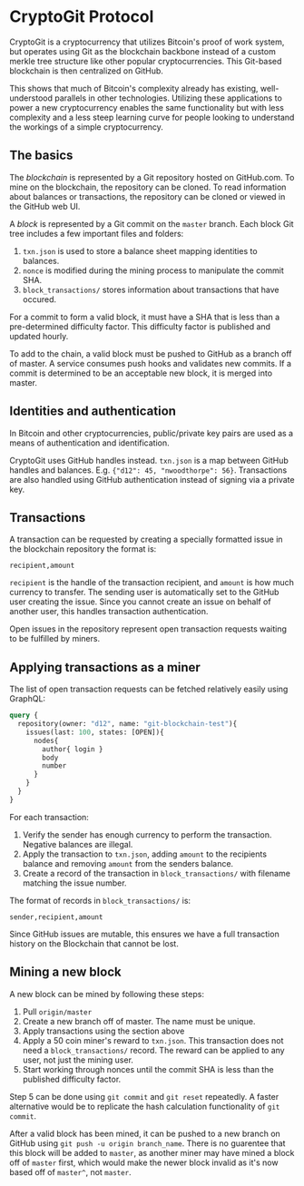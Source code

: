 # CryptoGit Protocol

CryptoGit is a cryptocurrency that utilizes Bitcoin's proof of work system, but operates using Git as the blockchain backbone instead of a custom merkle tree structure like other popular cryptocurrencies. This Git-based blockchain is then centralized on GitHub.

This shows that much of Bitcoin's complexity already has existing, well-understood parallels in other technologies. Utilizing these applications to power a new cryptocurrency enables the same functionality but with less complexity and a less steep learning curve for people looking to understand the workings of a simple cryptocurrency.

## The basics

The _blockchain_ is represented by a Git repository hosted on GitHub.com. To mine on the blockchain, the repository can be cloned. To read information about balances or transactions, the repository can be cloned or viewed in the GitHub web UI.

A _block_ is represented by a Git commit on the `master` branch. Each block Git tree includes a few important files and folders:

1. `txn.json` is used to store a balance sheet mapping identities to balances.
2. `nonce` is modified during the mining process to manipulate the commit SHA.
3. `block_transactions/` stores information about transactions that have occured.

For a commit to form a valid block, it must have a SHA that is less than a pre-determined difficulty factor. This difficulty factor is published and updated hourly.

To add to the chain, a valid block must be pushed to GitHub as a branch off of master. A service consumes push hooks and validates new commits. If a commit is determined to be an acceptable new block, it is merged into master.

## Identities and authentication

In Bitcoin and other cryptocurrencies, public/private key pairs are used as a means of authentication and identification.

CryptoGit uses GitHub handles instead. `txn.json` is a map between GitHub handles and balances. E.g. `{"d12": 45, "nwoodthorpe": 56}`. Transactions are also handled using GitHub authentication instead of signing via a private key.

## Transactions

A transaction can be requested by creating a specially formatted issue in the blockchain repository the format is:

```
recipient,amount
```

`recipient` is the handle of the transaction recipient, and `amount` is how much currency to transfer. The sending user is automatically set to the GitHub user creating the issue. Since you cannot create an issue on behalf of another user, this handles transaction authentication.

Open issues in the repository represent open transaction requests waiting to be fulfilled by miners.

## Applying transactions as a miner

The list of open transaction requests can be fetched relatively easily using GraphQL:

```GraphQL
query {
  repository(owner: "d12", name: "git-blockchain-test"){
    issues(last: 100, states: [OPEN]){
      nodes{
        author{ login }
        body
        number
      }
    }
  }
}
```

For each transaction:

1. Verify the sender has enough currency to perform the transaction. Negative balances are illegal.
2. Apply the transaction to `txn.json`, adding `amount` to the recipients balance and removing `amount` from the senders balance.
3. Create a record of the transaction in `block_transactions/` with filename matching the issue number. 

The format of records in `block_transactions/` is:

```
sender,recipient,amount
```

Since GitHub issues are mutable, this ensures we have a full transaction history on the Blockchain that cannot be lost.

## Mining a new block

A new block can be mined by following these steps:

1. Pull `origin/master`
2. Create a new branch off of master. The name must be unique.
3. Apply transactions using the section above
4. Apply a 50 coin miner's reward to `txn.json`. This transaction does not need a `block_transactions/` record. The reward can be applied to any user, not just the mining user.
5. Start working through nonces until the commit SHA is less than the published difficulty factor.

Step 5 can be done using `git commit` and `git reset` repeatedly. A faster alternative would be to replicate the hash calculation functionality of `git commit`.

After a valid block has been mined, it can be pushed to a new branch on GitHub using `git push -u origin branch_name`. There is no guarentee that this block will be added to `master`, as another miner may have mined a block off of `master` first, which would make the newer block invalid as it's now based off of `master^`, not `master`.
